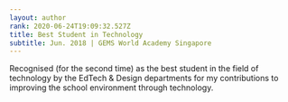 ```yaml
---
layout: author
rank: 2020-06-24T19:09:32.527Z
title: Best Student in Technology
subtitle: Jun. 2018 | GEMS World Academy Singapore
---
```

Recognised (for the second time) as the best student in the field of technology by the EdTech & Design departments for my contributions to improving the school environment through technology.